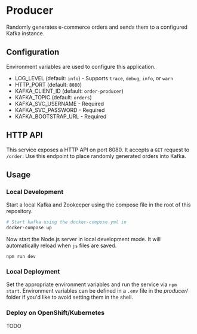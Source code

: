 # Producer

Randomly generates e-commerce orders and sends them to a configured Kafka instance.

## Configuration

Environment variables are used to configure this application.

* LOG_LEVEL (default: `info`) - Supports `trace`, `debug`, `info`, or `warn`
* HTTP_PORT (default: `8080`)
* KAFKA_CLIENT_ID (default: `order-producer`)
* KAFKA_TOPIC (default: `orders`)
* KAFKA_SVC_USERNAME - Required
* KAFKA_SVC_PASSWORD - Required
* KAFKA_BOOTSTRAP_URL - Required

## HTTP API

This service exposes a HTTP API on port 8080. It accepts a `GET` request to
`/order`. Use this endpoint to place randomly generated orders into Kafka.

## Usage

### Local Development

Start a local Kafka and Zookeeper using the compose file in the root of this
repository.

```bash
# Start kafka using the docker-compose.yml in
docker-compose up
```

Now start the Node.js server in local development mode. It will automatically
reload when `js` files are saved.

```
npm run dev
```

### Local Deployment

Set the appropriate environment variables and run the service via `npm start`.
Environment variables can be defined in a `.env` file in the *producer/* folder
if you'd like to avoid setting them in the shell.

### Deploy on OpenShift/Kubernetes

TODO
